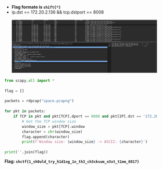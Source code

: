 - __Flag formate is `shift{*}`__
- ip.dst == 172.20.2.136 && tcp.dstport == 8008
  <br>
  <br>
![image](https://github.com/Chittu13/CTF/blob/main/image/wireshark.gif)
```py
from scapy.all import *

flag = []

packets = rdpcap("space.pcapng")

for pkt in packets:
    if TCP in pkt and pkt[TCP].dport == 8008 and pkt[IP].dst == '172.20.2.136':
        # Get the TCP window size
        window_size = pkt[TCP].window
        character = chr(window_size)
        flag.append(character)
        print(f'Window size: {window_size} -> ASCII: {character}')

print(''.join(flag))
```

__Flag: `shctf{1_sh0uld_try_h1d1ng_1n_th3_ch3cksum_n3xt_t1me_0817}`__
